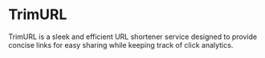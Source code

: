 # TrimURL
TrimURL is a sleek and efficient URL shortener service designed to provide concise links for easy sharing while keeping track of click analytics. 
